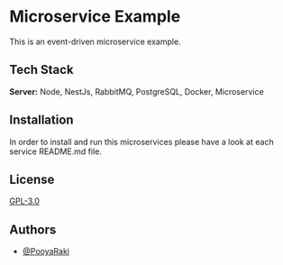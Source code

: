 
# Microservice Example

This is an event-driven microservice example.

## Tech Stack

**Server:** Node, NestJs, RabbitMQ, PostgreSQL, Docker, Microservice


## Installation

In order to install and run this microservices please have a look at each service README.md file.

## License

[GPL-3.0](https://github.com/PooyaRaki/microservice-example/blob/master/LICENSE)


## Authors

- [@PooyaRaki](https://www.github.com/PooyaRaki)